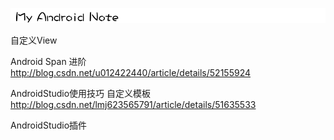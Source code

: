 ![logo](https://github.com/Lancou/MyAndroidNote/blob/master/photos/1495244808_388263.png)



自定义View 

Android Span 进阶
http://blog.csdn.net/u012422440/article/details/52155924


AndroidStudio使用技巧
自定义模板 http://blog.csdn.net/lmj623565791/article/details/51635533

AndroidStudio插件
